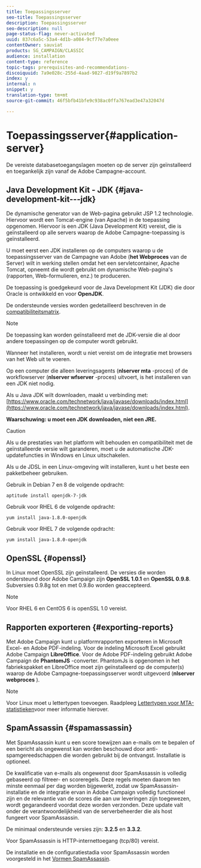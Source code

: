 ```yaml
---
title: Toepassingsserver
seo-title: Toepassingsserver
description: Toepassingsserver
seo-description: null
page-status-flag: never-activated
uuid: 837c6a5c-53a4-4d1b-a084-9cf77e7a0eee
contentOwner: sauviat
products: SG_CAMPAIGN/CLASSIC
audience: installation
content-type: reference
topic-tags: prerequisites-and-recommendations-
discoiquuid: 7a9e028c-255d-4aad-9827-d19f9a7897b2
index: y
internal: n
snippet: y
translation-type: tm+mt
source-git-commit: 46f5bfb41bfe9c938ac0ffa767ead3e47a32047d

---
```



# Toepassingsserver{#application-server}

De vereiste databasetoegangslagen moeten op de server zijn geïnstalleerd en toegankelijk zijn vanaf de Adobe Campagne-account.

## Java Development Kit - JDK {#java-development-kit---jdk}

De dynamische generator van de Web-pagina gebruikt JSP 1.2 technologie. Hiervoor wordt een Tomcat-engine (van Apache) in de toepassing opgenomen. Hiervoor is een JDK (Java Development Kit) vereist, die is geïnstalleerd op alle servers waarop de Adobe Campagne-toepassing is geïnstalleerd.

U moet eerst een JDK installeren op de computers waarop u de toepassingsserver van de Campagne van Adobe (**het Webproces** van de Server) wilt in werking stellen omdat het een servletcontainer, Apache Tomcat, opneemt die wordt gebruikt om dynamische Web-pagina&#39;s (rapporten, Web-formulieren, enz.) te produceren.

De toepassing is goedgekeurd voor de Java Development Kit (JDK) die door Oracle is ontwikkeld en voor **OpenJDK**.

De ondersteunde versies worden gedetailleerd beschreven in de [compatibiliteitsmatrix](https://helpx.adobe.com/campaign/kb/compatibility-matrix.html).

>[!NOTE]
>
>De toepassing kan worden geïnstalleerd met de JDK-versie die al door andere toepassingen op de computer wordt gebruikt.
>  
>Wanneer het installeren, wordt u niet vereist om de integratie met browsers van het Web uit te voeren.
>
>Op een computer die alleen leveringsagents (**nlserver mta** -proces) of de workflowserver (**nlserver wfserver** -proces) uitvoert, is het installeren van een JDK niet nodig.

Als u Java JDK wilt downloaden, maakt u verbinding met: [https://www.oracle.com/technetwork/java/javase/downloads/index.html](https://www.oracle.com/technetwork/java/javase/downloads/index.html).

**Waarschuwing: u moet een JDK downloaden, niet een JRE.**

>[!CAUTION]
>
>Als u de prestaties van het platform wilt behouden en compatibiliteit met de geïnstalleerde versie wilt garanderen, moet u de automatische JDK-updatefuncties in Windows en Linux uitschakelen.

Als u de JDSL in een Linux-omgeving wilt installeren, kunt u het beste een pakketbeheer gebruiken.

Gebruik in Debian 7 en 8 de volgende opdracht:

```
aptitude install openjdk-7-jdk
```

Gebruik voor RHEL 6 de volgende opdracht:

```
yum install java-1.8.0-openjdk
```

Gebruik voor RHEL 7 de volgende opdracht:

```
yum install java-1.8.0-openjdk
```

## OpenSSL {#openssl}

In Linux moet OpenSSL zijn geïnstalleerd. De versies die worden ondersteund door Adobe Campaign zijn **OpenSSL 1.0.1** en **OpenSSL 0.9.8**. Subversies 0.9.8g tot en met 0.9.8o worden geaccepteerd.

>[!NOTE]
>
>Voor RHEL 6 en CentOS 6 is openSSL 1.0 vereist.

## Rapporten exporteren {#exporting-reports}

Met Adobe Campaign kunt u platformrapporten exporteren in Microsoft Excel- en Adobe PDF-indeling. Voor de indeling Microsoft Excel gebruikt Adobe Campaign **LibreOffice**. Voor de Adobe PDF-indeling gebruikt Adobe Campaign de **PhantomJS** -converter. PhantomJs is opgenomen in het fabriekspakket en LibreOffice moet zijn geïnstalleerd op de computer(s) waarop de Adobe Campagne-toepassingsserver wordt uitgevoerd (**nlserver webproces** ).

>[!NOTE]
>
>Voor Linux moet u lettertypen toevoegen. Raadpleeg [Lettertypen voor MTA-statistieken](../../installation/using/prerequisites-of-campaign-installation-in-linux.md#fonts-for-mta-statistics)voor meer informatie hierover.

## SpamAssassin {#spamassassin}

Met SpamAssassin kunt u een score toewijzen aan e-mails om te bepalen of een bericht als ongewenst kan worden beschouwd door anti-spamgereedschappen die worden gebruikt bij de ontvangst. Installatie is optioneel.

De kwalificatie van e-mails als ongewenst door SpamAssassin is volledig gebaseerd op filtreer- en scoreregels. Deze regels moeten daarom ten minste eenmaal per dag worden bijgewerkt, zodat uw SpamAssassin-installatie en de integratie ervan in Adobe Campaign volledig functioneel zijn en de relevantie van de scores die aan uw leveringen zijn toegewezen, wordt gegarandeerd voordat deze worden verzonden. Deze update valt onder de verantwoordelijkheid van de serverbeheerder die als host fungeert voor SpamAssassin.

De minimaal ondersteunde versies zijn: **3.2.5** en **3.3.2**.

Voor SpamAssassin is HTTP-internettoegang (tcp/80) vereist.

De installatie en de configuratiestadia voor SpamAssassin worden voorgesteld in het [Vormen SpamAssassin](../../installation/using/configuring-spamassassin.md).
